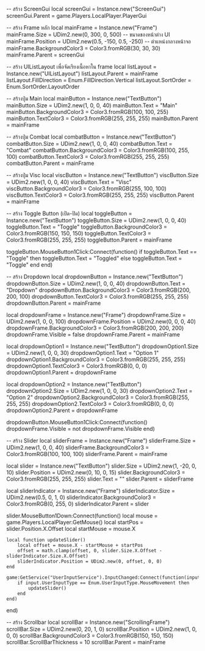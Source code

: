 -- สร้าง ScreenGui
local screenGui = Instance.new("ScreenGui")
screenGui.Parent = game.Players.LocalPlayer.PlayerGui

-- สร้าง Frame หลัก
local mainFrame = Instance.new("Frame")
mainFrame.Size = UDim2.new(0, 300, 0, 500)  -- ขนาดของหน้าต่าง UI
mainFrame.Position = UDim2.new(0.5, -150, 0.5, -250)  -- ตำแหน่งกลางหน้าจอ
mainFrame.BackgroundColor3 = Color3.fromRGB(30, 30, 30)
mainFrame.Parent = screenGui

-- สร้าง UIListLayout เพื่อจัดเรียงเนื้อหาใน frame
local listLayout = Instance.new("UIListLayout")
listLayout.Parent = mainFrame
listLayout.FillDirection = Enum.FillDirection.Vertical
listLayout.SortOrder = Enum.SortOrder.LayoutOrder

-- สร้างปุ่ม Main
local mainButton = Instance.new("TextButton")
mainButton.Size = UDim2.new(1, 0, 0, 40)
mainButton.Text = "Main"
mainButton.BackgroundColor3 = Color3.fromRGB(100, 100, 255)
mainButton.TextColor3 = Color3.fromRGB(255, 255, 255)
mainButton.Parent = mainFrame

-- สร้างปุ่ม Combat
local combatButton = Instance.new("TextButton")
combatButton.Size = UDim2.new(1, 0, 0, 40)
combatButton.Text = "Combat"
combatButton.BackgroundColor3 = Color3.fromRGB(100, 255, 100)
combatButton.TextColor3 = Color3.fromRGB(255, 255, 255)
combatButton.Parent = mainFrame

-- สร้างปุ่ม Visc
local viscButton = Instance.new("TextButton")
viscButton.Size = UDim2.new(1, 0, 0, 40)
viscButton.Text = "Visc"
viscButton.BackgroundColor3 = Color3.fromRGB(255, 100, 100)
viscButton.TextColor3 = Color3.fromRGB(255, 255, 255)
viscButton.Parent = mainFrame

-- สร้าง Toggle Button (เปิด-ปิด)
local toggleButton = Instance.new("TextButton")
toggleButton.Size = UDim2.new(1, 0, 0, 40)
toggleButton.Text = "Toggle"
toggleButton.BackgroundColor3 = Color3.fromRGB(150, 150, 150)
toggleButton.TextColor3 = Color3.fromRGB(255, 255, 255)
toggleButton.Parent = mainFrame

toggleButton.MouseButton1Click:Connect(function()
    if toggleButton.Text == "Toggle" then
        toggleButton.Text = "Toggled"
    else
        toggleButton.Text = "Toggle"
    end
end)

-- สร้าง Dropdown
local dropdownButton = Instance.new("TextButton")
dropdownButton.Size = UDim2.new(1, 0, 0, 40)
dropdownButton.Text = "Dropdown"
dropdownButton.BackgroundColor3 = Color3.fromRGB(200, 200, 100)
dropdownButton.TextColor3 = Color3.fromRGB(255, 255, 255)
dropdownButton.Parent = mainFrame

local dropdownFrame = Instance.new("Frame")
dropdownFrame.Size = UDim2.new(1, 0, 0, 100)
dropdownFrame.Position = UDim2.new(0, 0, 0, 40)
dropdownFrame.BackgroundColor3 = Color3.fromRGB(200, 200, 200)
dropdownFrame.Visible = false
dropdownFrame.Parent = mainFrame

local dropdownOption1 = Instance.new("TextButton")
dropdownOption1.Size = UDim2.new(1, 0, 0, 30)
dropdownOption1.Text = "Option 1"
dropdownOption1.BackgroundColor3 = Color3.fromRGB(255, 255, 255)
dropdownOption1.TextColor3 = Color3.fromRGB(0, 0, 0)
dropdownOption1.Parent = dropdownFrame

local dropdownOption2 = Instance.new("TextButton")
dropdownOption2.Size = UDim2.new(1, 0, 0, 30)
dropdownOption2.Text = "Option 2"
dropdownOption2.BackgroundColor3 = Color3.fromRGB(255, 255, 255)
dropdownOption2.TextColor3 = Color3.fromRGB(0, 0, 0)
dropdownOption2.Parent = dropdownFrame

dropdownButton.MouseButton1Click:Connect(function()
    dropdownFrame.Visible = not dropdownFrame.Visible
end)

-- สร้าง Slider
local sliderFrame = Instance.new("Frame")
sliderFrame.Size = UDim2.new(1, 0, 0, 40)
sliderFrame.BackgroundColor3 = Color3.fromRGB(100, 100, 100)
sliderFrame.Parent = mainFrame

local slider = Instance.new("TextButton")
slider.Size = UDim2.new(1, -20, 0, 10)
slider.Position = UDim2.new(0, 10, 0, 15)
slider.BackgroundColor3 = Color3.fromRGB(255, 255, 255)
slider.Text = ""
slider.Parent = sliderFrame

local sliderIndicator = Instance.new("Frame")
sliderIndicator.Size = UDim2.new(0.5, 0, 1, 0)
sliderIndicator.BackgroundColor3 = Color3.fromRGB(0, 255, 0)
sliderIndicator.Parent = slider

slider.MouseButton1Down:Connect(function()
    local mouse = game.Players.LocalPlayer:GetMouse()
    local startPos = slider.Position.X.Offset
    local startMouse = mouse.X

    local function updateSlider()
        local offset = mouse.X - startMouse + startPos
        offset = math.clamp(offset, 0, slider.Size.X.Offset - sliderIndicator.Size.X.Offset)
        sliderIndicator.Position = UDim2.new(0, offset, 0, 0)
    end

    game:GetService("UserInputService").InputChanged:Connect(function(input)
        if input.UserInputType == Enum.UserInputType.MouseMovement then
            updateSlider()
        end
    end)
end)

-- สร้าง Scrollbar
local scrollBar = Instance.new("ScrollingFrame")
scrollBar.Size = UDim2.new(0, 20, 1, 0)
scrollBar.Position = UDim2.new(1, 0, 0, 0)
scrollBar.BackgroundColor3 = Color3.fromRGB(150, 150, 150)
scrollBar.ScrollBarThickness = 10
scrollBar.Parent = mainFrame
